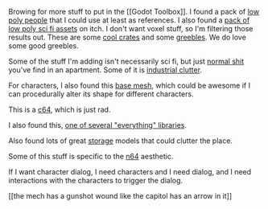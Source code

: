 Browing for more stuff to put in the [[Godot Toolbox]]. I found a pack of [low poly people](https://www.cgtrader.com/3d-models/character/other/low-poly-people-pack-296-people) that I could use at least as references. I also found a [pack of low poly sci fi assets](https://spark3dvision.itch.io/low-poly-3d-assets) on itch. I don't want voxel stuff, so I'm filtering those results out. These are some [cool crates](https://idalgamestudio.itch.io/pixel-boxes-low-poly-free) and some [greebles](https://siris-pendrake.itch.io/low-poly-greeble-pack). We do love some good greebles.

Some of the stuff I'm adding isn't necessarily sci fi, but just [normal shit](https://toastyplanetgames.itch.io/modern-homes-pack) you've find in an apartment. Some of it is [industrial clutter](https://korrythecorn.itch.io/low-poly-drum-barrel-and-pallet). 

For characters, I also found this [base mesh](https://orange-juice-games.itch.io/psx-and-n64-male-base-mesh), which could be awesome if I can procedurally alter its shape for different characters.

This is a [c64](https://wavyaphid90518.itch.io/commodore-64), which is just rad. 

I also found this, [one of several "everything" libraries](https://davidoreilly.itch.io/everything-library-furnishings).

Also found lots of great [storage](https://brokenvector.itch.io/low-poly-storage-pack) models that could clutter the place.

Some of this stuff is specific to the [n64](https://craigsnedeker.itch.io/classic64-asset-library) aesthetic.

If I want character dialog, I need characters and I need dialog, and I need interactions with the characters to trigger the dialog.

[[the mech has a gunshot wound like the capitol has an arrow in it]]

